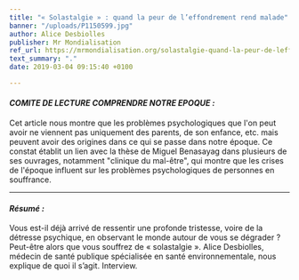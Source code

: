```yaml
---
title: "« Solastalgie » : quand la peur de l’effondrement rend malade"
banner: "/uploads/P1150599.jpg"
author: Alice Desbiolles
publisher: Mr Mondialisation
ref_url: https://mrmondialisation.org/solastalgie-quand-la-peur-de-leffondrement-rend-malade/
text_summary: "."
date: 2019-03-04 09:15:40 +0100

---
```

#### **_COMITE DE LECTURE COMPRENDRE NOTRE EPOQUE :_**

Cet article nous montre que les problèmes psychologiques que l'on peut avoir ne viennent pas uniquement des parents, de son enfance, etc. mais peuvent avoir des origines dans ce qui se passe dans notre époque. Ce constat établit un lien avec la thèse de Miguel Benasayag dans plusieurs de ses ouvrages, notamment "clinique du mal-être", qui montre que les crises de l'époque influent sur les problèmes psychologiques de personnes en souffrance.

***

#### **_Résumé :_**

Vous est-il déjà arrivé de ressentir une profonde tristesse, voire de la détresse psychique, en observant le monde autour de vous se dégrader ? Peut-être alors que vous souffrez de « solastalgie ». Alice Desbiolles, médecin de santé publique spécialisée en santé environnementale, nous explique de quoi il s’agit. Interview.